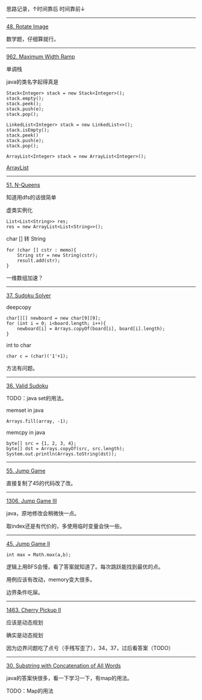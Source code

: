 思路记录，↑时间靠后 时间靠前↓

----
[48. Rotate Image](https://leetcode.com/problems/rotate-image/)

数学题，仔细算就行。

----
[962. Maximum Width Ramp](https://leetcode.com/problems/maximum-width-ramp/)

单调栈

java的类名字起得真是

    Stack<Integer> stack = new Stack<Integer>();
    stack.empty();
    stack.peek();
    stack.push(e);
    stack.pop();

    LinkedList<Integer> stack = new LinkedList<>();
    stack.isEmpty();
    stack.peek()
    stack.push(e);
    stack.pop();

    ArrayList<Integer> stack = new ArrayList<Integer>();

[ArrayList](https://www.w3schools.com/java/java_arraylist.asp)

----

[51. N-Queens](https://leetcode.com/problems/n-queens/)

知道用dfs的话很简单

虚类实例化

    List<List<String>> res;
    res = new ArrayList<List<String>>();

char [] 转 String

    for (char [] cstr : memo){
        String str = new String(cstr);
        result.add(str);
    }

一维数组加速？

----
[37. Sudoku Solver](https://leetcode.com/problems/sudoku-solver/)

deepcopy

    char[][] newboard = new char[9][9];
    for (int i = 0; i<board.length; i++){
        newboard[i] = Arrays.copyOf(board[i], board[i].length);
    }

int to char

    char c = (char)('1'+1);

方法有问题。

----
[36. Valid Sudoku](https://leetcode.com/problems/valid-sudoku/)

TODO：java set的用法。

memset in java

    Arrays.fill(array, -1);

memcpy in java

    byte[] src = {1, 2, 3, 4};
    byte[] dst = Arrays.copyOf(src, src.length);
    System.out.println(Arrays.toString(dst));
----

[55. Jump Game](https://leetcode.com/problems/jump-game/)

直接复制了45的代码改了改。

----

[1306. Jump Game III](https://leetcode.com/problems/jump-game-iii/)

java，原地修改会稍微快一点。

取index还是有代价的，多使用临时变量会快一些。

----

[45. Jump Game II](https://leetcode.com/problems/jump-game-ii/)

    int max = Math.max(a,b);

逻辑上用BFS会慢，看了答案就知道了。每次跳跃能找到最优的点。

用例应该有改动，memory变大很多。

边界条件吃屎。

----

[1463.  Cherry Pickup II](https://leetcode.com/problems/cherry-pickup-ii/)

应该是动态规划

确实是动态规划

因为边界问题吃了点亏（手残写歪了），34，37，过后看答案（TODO）

----

[30. Substring with Concatenation of All Words](https://leetcode.com/problems/substring-with-concatenation-of-all-words/)

java的答案快很多，看一下学习一下，有map的用法。

TODO：Map的用法


